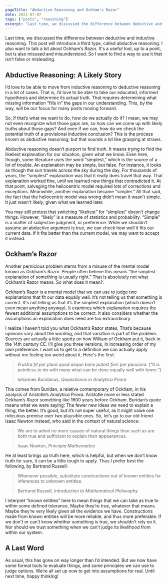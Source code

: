 ```yaml
---
pageTitle: "Abductive Reasoning and Ockham's Razor"
date: 2021-07-07
tags: ["posts", "reasoning"]
excerpt: "Last time, we discussed the difference between deductive and inductive reasoning. This post will introduce a third type, called abductive reasoning, and give us a major tool in that type, known as Ockham's Razor."
---
```

Last time, we discussed the difference between deductive and inductive reasoning. This post will introduce a third type, called abductive reasoning. I also want to talk a bit about Ockham’s Razor. It's a useful tool, up to a point, but is also misused and misunderstood. So I want to find a way to use it that isn’t false or misleading.

## Abductive Reasoning: A Likely Story

I’d love to be able to move from inductive reasoning to deductive reasoning in a lot of cases. That is, I’d love to be able to take our educated, informed hypothesis and determine its actual truth. That requires determining what missing information “fills in” the gaps in our understanding. This, by the way, will be our focus for many posts moving forward.

So, if that’s what we want to do, how do we actually do it? I mean, we may not even recognize what those gaps are, so how can we come up with likely truths about those gaps? And even if we can, how do we check the potential truth of a provisional inductive conclusion? This is the process known as abductive reasoning; but that sounds a lot like grasping at straws.

Abductive reasoning doesn’t purport to find truth. It means trying to find the likeliest explanation for our situation, given what we know. Even here, though, some literature uses the word “simplest,” which is the source of a lot of trouble. An explanation may be simple, but false. For instance, it looks as though the sun travels across the sky during the day. For thousands of years, the "simplest" explanation was that it really does travel that way. That explanation worked fine, until we learned new things that contradicted it. At that point, salvaging the heliocentric model required lots of corrections and exceptions. Meanwhile, another explanation became "simpler." All that said, the fact that the heliocentric model was wrong didn’t mean it wasn’t simple. It just wasn't likely, given what we learned later.

You may still protest that switching “likeliest” for “simplest” doesn’t change things. However, “likely” is a measure of statistics and probability. “Simple” is a matter of subjective judgment, or preference. While we shouldn’t assume an abductive argument is true, we can check how well it fits our current data. If it fits better than the current model, we may want to accept it instead.

## Ockham’s Razor

Another pernicious problem stems from a misuse of the mental model known as Ockham’s Razor. People often believe this means “the simplest explanation of something is usually right.” That is absolutely not what Ockham’s Razor means. So what does it mean?.

Ockham’s Razor is a mental model that we can use to judge two explanations that fit our data equally well. It’s not telling us that something is correct. It's not telling us that it’s the simplest explanation (which doesn’t even mean anything anyway). It examines which explanation requires the fewest additional assumptions to be correct. It also considers whether the  assumptions an explanation does need are too extraordinary.

I realize I haven’t told you what Ockham’s Razor states. That’s because opinions vary about the wording, and that variation is part of the problem. Sources are actually a little spotty on how William of Ockham put it, back in the 14th century CE. I’ll give you three versions, in increasing order of my own preference. I want us to get to a definition we can actually apply without me feeling too weird about it. Here's the first:

> <i lang="la">Frustra fit per plura quod aeque bene potest fieri per pauciora.</i> (“It is pointless to do with many what can be done equally well with fewer.”)
>
> Iohannes Buridanus, <cite lang="la">Quaestiones in Analytica Priora</cite>

This comes from Buridan, a relative contemporary of Ockham, in his analysis of Aristotle’s <cite>Analytica Priora</cite>. Aristotle more or less stated Ockham’s Razor something like 1600 years before Ockham. Buridan’s quote means what we were saying: The fewer new ideas we need to explain a thing, the better. It’s good, but it’s not super useful, as it might value one ridiculous premise over two plausible ones. So, let’s go to our old friend Isaac Newton instead, who said in the context of natural science:

> We are to admit no more causes of natural things than such as are both true and sufficient to explain their appearances.
>
> Isaac Newton, <cite lang="la">Principia Mathematica</cite>

He at least brings up truth here, which is helpful, but when we don’t know truth for sure, it can be a little tough to apply. Thus I prefer best the following, by Bertrand Russell:

> Whenever possible, substitute constructions out of known entities for inferences to unknown entities.
>
> Bertrand Russell, <cite>Introduction to Mathematical Philosophy</cite>

I interpret “known entities” here to mean things that we can take as true to within some defined tolerance. Maybe they’re true, whatever that means. Maybe they’re very likely given all the evidence we have. Constructions made from known entities will be more reliable, and thus more preferable. If we don't or can't know whether something is true, we shouldn't rely on it. Nor should we trust something when we can't judge its likelihood from within our system.

## A Last Word

As usual, this has gone on way longer than I’d intended. But we now have some formal tools to evaluate things, and some principles we can use to judge options. We’re all set up now to get into assumptions for real. Until next time, happy thinking!
